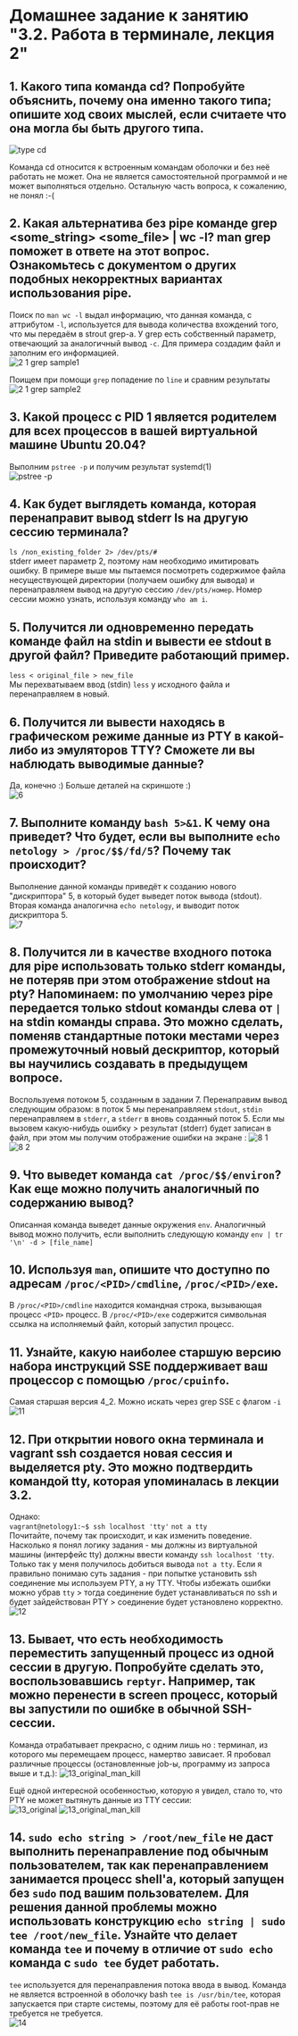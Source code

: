 # Домашнее задание к занятию "3.2. Работа в терминале, лекция 2"

## 1. Какого типа команда cd? Попробуйте объяснить, почему она именно такого типа; опишите ход своих мыслей, если считаете что она могла бы быть другого типа.
![type cd](https://user-images.githubusercontent.com/68470186/136692671-d24befcb-4348-4c11-a34c-a281f0a93aec.png)
 
Команда cd относится к встроенным командам оболочки и без неё работать не может. Она не является самостоятельной программой и не может выполняться отдельно. Остальную часть вопроса, к сожалению, не понял :-(

## 2. Какая альтернатива без pipe команде grep <some_string> <some_file> | wc -l? man grep поможет в ответе на этот вопрос. Ознакомьтесь с документом о других подобных некорректных вариантах использования pipe.
Поиск по ``man wc -l``  выдал информацию, что данная команда, с аттрибутом ``-l``, используется для вывода количества вхождений того, что мы передаём в strout grep-а. У grep есть собственный параметр, отвечающий за аналогичный вывод ``-c``. Для примера создадим файл и заполним его информацией.   
![2 1 grep sample1](https://user-images.githubusercontent.com/68470186/136692678-dc4737b0-f4a2-41cd-a95a-61cdab9926d0.png)

Поищем при помощи ``grep`` попадение по ``line`` и сравним результаты  
![2 1 grep sample2](https://user-images.githubusercontent.com/68470186/136692684-5b8932d0-2c73-424f-824f-ff822bfbba58.png)


## 3. Какой процесс с PID 1 является родителем для всех процессов в вашей виртуальной машине Ubuntu 20.04?
Выполним ``pstree -p`` и получим результат systemd(1)  
![pstree -p](https://user-images.githubusercontent.com/68470186/136692688-d71ac383-153a-46a8-bdd2-cd89963333f7.png)


## 4. Как будет выглядеть команда, которая перенаправит вывод stderr ls на другую сессию терминала?
``ls /non_existing_folder 2> /dev/pts/#``  
stderr имеет параметр 2, поэтому нам необходимо имитировать ошибку. В примере выше мы пытаемся посмотреть содержимое файла несуществующей директории (получаем ошибку для вывода) и перенаправляем вывод на другую сессию ``/dev/pts/номер``. Номер сессии можно узнать, используя команду ``who am i``.

## 5. Получится ли одновременно передать команде файл на stdin и вывести ее stdout в другой файл? Приведите работающий пример.
``less < original_file > new_file``  
Мы перехватываем ввод (stdin) ``less`` у исходного файла и перенаправляем в новый.


## 6. Получится ли вывести находясь в графическом режиме данные из PTY в какой-либо из эмуляторов TTY? Сможете ли вы наблюдать выводимые данные?
Да, конечно :) Больше деталей на скриншоте :)  
![6](https://user-images.githubusercontent.com/68470186/136692695-7b8c01e2-a6c7-47f9-837d-f4a71abeae14.png)



## 7. Выполните команду ``bash 5>&1``. К чему она приведет? Что будет, если вы выполните ``echo netology > /proc/$$/fd/5``? Почему так происходит?
Выполнение данной команды приведёт к созданию нового "дискриптора" 5, в который будет выведет поток вывода (stdout). Вторая команда аналогична ``echo netology``, и выводит поток дискриптора 5.  
![7](https://user-images.githubusercontent.com/68470186/136692725-168ff4ba-e4ef-434e-9a2c-d1b3544e0317.png)



## 8. Получится ли в качестве входного потока для pipe использовать только stderr команды, не потеряв при этом отображение stdout на pty? Напоминаем: по умолчанию через pipe передается только stdout команды слева от ``|`` на stdin команды справа. Это можно сделать, поменяв стандартные потоки местами через промежуточный новый дескриптор, который вы научились создавать в предыдущем вопросе.
Воспользуемя потоком 5, созданным в задании 7. Перенаправим вывод следующим образом: в поток 5 мы перенаправляем ``stdout``, ``stdin`` перенаправляем в ``stderr``, а ``stderr`` в вновь созданный поток 5. Если мы вызовем какую-нибудь ошибку > результат (stderr) будет записан в файл, при этом мы получим отображение ошибки на экране :
![8 1](https://user-images.githubusercontent.com/68470186/136692732-f1b3a84d-ac08-4d29-82df-b968797c6d93.png)
![8 2](https://user-images.githubusercontent.com/68470186/136692735-b28dbcd4-6865-468d-b703-8f3e8ffe06f1.png)



## 9. Что выведет команда ``cat /proc/$$/environ``? Как еще можно получить аналогичный по содержанию вывод?
Описанная команда выведет данные окружения ``env``. Аналогичный вывод можно получить, если выполнить следующую команду ``env | tr '\n' -d > [file_name]``


## 10. Используя ``man``, опишите что доступно по адресам ``/proc/<PID>/cmdline``, ``/proc/<PID>/exe``.
В ``/proc/<PID>/cmdline`` находится командная строка, вызывающая процесс ``<PID>`` процесс.
В ``/proc/<PID>/exe`` содержится символьная ссылка на исполняемый файл, который запустил процесс. 


## 11. Узнайте, какую наиболее старшую версию набора инструкций SSE поддерживает ваш процессор с помощью ``/proc/cpuinfo``.
Самая старшая версия 4_2. Можно искать через grep SSE с флагом ``-i``
![11](https://user-images.githubusercontent.com/68470186/136692737-c3c8abd4-7357-4721-ba0f-ff639dbf2349.png)


## 12. При открытии нового окна терминала и vagrant ssh создается новая сессия и выделяется pty. Это можно подтвердить командой tty, которая упоминалась в лекции 3.2.   
Однако:  
``vagrant@netology1:~$ ssh localhost 'tty'``
``not a tty``  
Почитайте, почему так происходит, и как изменить поведение.  
Насколько я понял логику задания - мы должны из виртуальной машины (интерфейс tty) должны ввести команду ``ssh localhost 'tty``. Только так у меня получилось добиться вывода ``not a tty``. Если я правильно понимаю суть задания - при попытке установить ssh соединение мы используем PTY, а ну TTY. Чтобы избежать ошибки можно убрав ``tty`` > тогда соединение будет устанавливаться по ssh и будет зайдействован PTY > соединение будет установлено корректно.
![12](https://user-images.githubusercontent.com/68470186/136692741-817b3308-208c-48fa-823a-89eccc89a935.png)


## 13. Бывает, что есть необходимость переместить запущенный процесс из одной сессии в другую. Попробуйте сделать это, воспользовавшись ``reptyr``. Например, так можно перенести в screen процесс, который вы запустили по ошибке в обычной SSH-сессии.
Команда отрабатывает прекрасно, с одним лишь но : терминал, из которого мы перемещаем процесс, намертво зависает. Я пробовал различные процессы (остановленные job-ы, программу из запроса выше и т.д.): 
![13_original_man_kill](https://user-images.githubusercontent.com/68470186/136692791-54336e7f-1dba-470e-8d02-455f3123a128.png)

Ещё одной интересной особенностью, которую я увидел, стало то, что PTY не может вытянуть данные из TTY сессии:  
![13_original](https://user-images.githubusercontent.com/68470186/136692793-887d552f-157f-42c1-b6dc-51355bd5a9e3.png)
![13_original_man_kill](https://user-images.githubusercontent.com/68470186/136692791-54336e7f-1dba-470e-8d02-455f3123a128.png)

## 14. ``sudo echo string > /root/new_file`` не даст выполнить перенаправление под обычным пользователем, так как перенаправлением занимается процесс shell'а, который запущен без ``sudo`` под вашим пользователем. Для решения данной проблемы можно использовать конструкцию ``echo string | sudo tee /root/new_file``. Узнайте что делает команда ``tee`` и почему в отличие от ``sudo echo`` команда с ``sudo tee`` будет работать.
``tee`` используется для перенаправления потока ввода в вывод. Команда не является встроенной в оболочку bash ``tee is /usr/bin/tee``, которая запускается при старте системы, поэтому для её работы root-прав не требуется не требуется.  
![14](https://user-images.githubusercontent.com/68470186/136692805-aee0262f-6aff-4386-b576-7adefd73708b.png)
